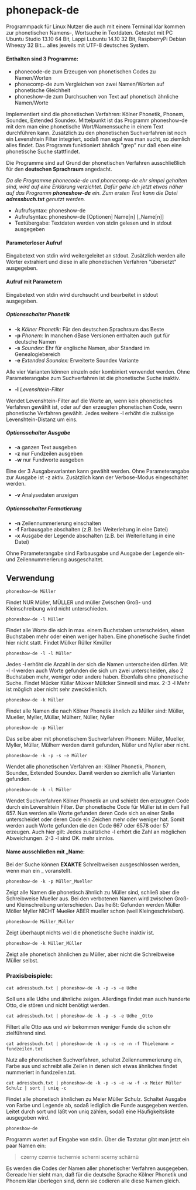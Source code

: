 # phonepack-de

Programmpack für Linux Nutzer die auch mit einem Terminal klar kommen zur phonetischen Namens-, Wortsuche in Textdaten.
Getestet mit PC Ubuntu Studio 13.10 64 Bit, Lappi Lubuntu 14.10 32 Bit, RaspberryPi Debian Wheezy 32 Bit... alles jeweils mit UTF-8 deutsches System.

#### Enthalten sind 3 Programme:
- phonecode-de zum Erzeugen von phonetischen Codes zu Namen/Worten
- phonecomp-de zum Vergleichen von zwei Namen/Worten auf phonetische Gleichheit
- phoneshow-de zum Durchsuchen von Text auf phonetisch ähnliche Namen/Worte

Implementiert sind die phonetischen Verfahren: Kölner Phonetik, Phonem, Soundex, Extended Soundex.
Mittelpunkt ist das Programm phoneshow-de mit dem man eine phonetische Wort/Namenssuche in einem Text durchführen kann.
Zusätzlich zu den phonetischen Suchverfahren ist noch ein Levenshtein Filter integriert, sodaß man egal was man sucht, so ziemlich alles findet.
Das Programm funktioniert ähnlich "grep" nur daß eben eine phonetische Suche stattfindet.

Die Programme sind auf Grund der phonetischen Verfahren ausschließlich für den **deutschen Sprachraum** angedacht.

*Da die Programme phonecode-de und phonecomp-de ehr simpel gehalten sind, wird auf eine Erklärung verzichtet.
Dafür gehe ich jetzt etwas näher auf das Programm **phoneshow-de** ein. Zum ersten Test kann die Datei **adressbuch.txt** genutzt werden.*

* Aufrufsyntax: phoneshow-de
* Aufrufsyntax: phoneshow-de [Optionen] Name[n] [_Name[n]]
* Textübergabe: Textdaten werden von stdin gelesen und in stdout ausgegeben

#### Parameterloser Aufruf
Eingabetext von stdin wird weitergeleitet an stdout. Zusätzlich werden alle Wörter extrahiert und diese in alle phonetischen Verfahren "übersetzt" ausgegeben.
#### Aufruf mit Parametern
Eingabetext von stdin wird durchsucht und bearbeitet in stdout ausgegeben.

##### Optionsschalter Phonetik
- **-k** *Kölner Phonetik:* Für den deutschen Sprachraum das Beste
- **-p** *Phonem:* In manchen dBase Versionen enthalten auch gut für deutsche Namen
- **-s** *Soundex:* Ehr für englische Namen, aber Standard im Genealogiebereich
- **-e** *Extended Soundex:* Erweiterte Soundex Variante

Alle vier Varianten können einzeln oder kombiniert verwendet werden. Ohne Parameterangabe zum Suchverfahren ist die phonetische Suche inaktiv.
- **-l** *Levenshtein-Filter*

Wendet Levenshtein-Filter auf die Worte an, wenn kein phonetisches Verfahren gewählt ist, oder auf den erzeugten phonetischen Code, wenn phonetische Verfahren gewählt. Jedes weitere -l erhöht die zulässige Levenshtein-Distanz um eins.

##### Optionsschalter Ausgabe
- **-a** ganzen Text ausgeben
- **-z** nur Fundzeilen ausgeben
- **-w** nur Fundworte ausgeben

Eine der 3 Ausgabevarianten kann gewählt werden. Ohne Parameterangabe zur Ausgabe ist -z aktiv. Zusätzlich kann der Verbose-Modus eingeschaltet werden.
- **-v** Analysedaten anzeigen

##### Optionsschalter Formatierung
- **-n** Zeilennummerierung einschalten
- **-f** Farbausgabe abschalten (z.B. bei Weiterleitung in eine Datei)
- **-x** Ausgabe der Legende abschalten (z.B. bei Weiterleitung in eine Datei)

Ohne Parameterangabe sind Farbausgabe und Ausgabe der Legende ein- und Zeilennummerierung ausgeschaltet.

## Verwendung
```
phoneshow-de Müller
```
Findet NUR Müller, MÜLLER und müller Zwischen Groß- und Kleinschreibung wird nicht unterschieden.
```
phoneshow-de -l Müller
```
Findet alle Worte die sich in max. einem Buchstaben unterscheiden, einen Buchstaben mehr oder
einen weniger haben. Eine phonetische Suche findet hier nicht statt. Findet Mülker Rüller Kmüller
```
phoneshow-de -l -l Müller
```
Jedes -l erhöht die Anzahl in der sich die Namen unterscheiden dürfen. Mit -l -l werden auch Worte
gefunden die sich um zwei unterscheiden, also 2 Buchstaben mehr, weniger oder andere haben.
Ebenfalls ohne phonetische Suche. Findet Mücker Küllar Müxxer Müllcker
Sinnvoll sind max. 2-3 -l Mehr ist möglich aber nicht sehr zweckdienlich.
```
phoneshow-de -k Müller
```
Findet alle Namen die nach Kölner Phonetik ähnlich zu Müller sind:
Müller, Mueller, Myller, Müllar, Mülherr, Nüller, Nyller
```
phoneshow-de -p Müller
```
Das selbe aber mit phonetischem Suchverfahren Phonem:
Müller, Mueller, Myller, Müllar, Mülherr werden damit gefunden, Nüller und Nyller aber nicht.
```
phoneshow-de -k -p -s -e Müller
```
Wendet alle phonetischen Verfahren an: Kölner Phonetik, Phonem, Soundex, Extended Soundex.
Damit werden so ziemlich alle Varianten gefunden.
```
phoneshow-de -k -l Müller
```
Wendet Suchverfahren Kölner Phonetik an und schiebt den erzeugten Code durch ein Levenshtein Filter.
Der phonetische Code für Müller ist in dem Fall 657. Nun werden alle Worte gefunden deren Code sich
an einer Stelle unterscheidet oder deren Code ein Zeichen mehr oder weniger hat.
Somit werden auch Worte gefunden die den Code 667 oder 6578 oder 57 erzeugen. Auch hier gilt:
Jedes zusätzliche -l erhört die Zahl an möglichen Abweichungen. 2-3 -l sind OK. mehr sinnlos.

#### Name ausschließen mit _Name:
Bei der Suche können **EXAKTE** Schreibweisen ausgeschlossen werden, wenn man ein _ voranstellt.
```
phoneshow-de -k -p Müller_Mueller
```
Zeigt alle Namen die phonetisch ähnlich zu Müller sind, schließ aber die Schreibweise Mueller aus.
Bei den verbotenen Namen wird zwischen Groß- und Kleinschreibung unterschieden. Das heißt:
Gefunden werden Müller Möller Myller NICHT ~~Mueller~~ ABER mueller schon (weil Kleingeschrieben).
```
phoneshow-de Müller_Müller
```
Zeigt überhaupt nichts weil die phonetische Suche inaktiv ist.
```
phoneshow-de -k Müller_Müller
```
Zeigt alle phonetisch ähnlichen zu Müller, aber nicht die Schreibweise Müller selbst.

### Praxisbeispiele:
```
cat adressbuch.txt | phoneshow-de -k -p -s -e Udhe
```
Soll uns alle Udhe und ähnliche zeigen. Allerdings findet man auch hunderte Otto, die stören und nicht benötigt werden.
```
cat adressbuch.txt | phoneshow-de -k -p -s -e Udhe _Otto
```
Filtert alle Otto aus und wir bekommen weniger Funde die schon ehr zielführend sind.
```
cat adressbuch.txt | phoneshow-de -k -p -s -e -n -f Thielemann > fundzeilen.txt
```
Nutz alle phonetischen Suchverfahren, schaltet Zeilennummerierung ein, Farbe aus und schreibt
alle Zeilen in denen sich etwas ähnliches findet nummeriert in fundzeilen.txt.
```
cat adressbuch.txt | phoneshow-de -k -p -s -e -w -f -x Meier Müller Schulz | sort | uniq -c
```
Findet alle phonetisch ähnlichen zu Meier Müller Schulz.
Schaltet Ausgabe von Farbe und Legende ab, sodaß lediglich die Funde ausgegeben werden.
Leitet durch sort und läßt von uniq zählen, sodaß eine Häufigkeitsliste ausgegeben wird.
```
phoneshow-de
```
Programm wartet auf Eingabe von stdin. Über die Tastatur gibt man jetzt ein paar Namen ein:
> czerny czernie tschernie scherni scerny schärnü

Es werden die Codes der Namen aller phonetischer Verfahren ausgegeben. Gereade hier sieht man, daß für die deutsche Sprache Kölner Phonetik und Phonem klar überlegen sind, denn sie codieren alle diese Namen gleich.
